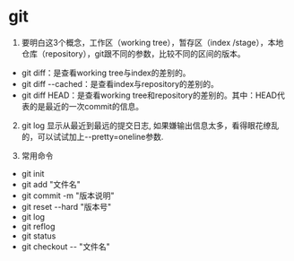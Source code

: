 # git

1. 要明白这3个概念，工作区（working tree），暂存区（index /stage），本地仓库（repository），git跟不同的参数，比较不同的区间的版本。

* git diff：是查看working tree与index的差别的。
* git diff --cached：是查看index与repository的差别的。
* git diff HEAD：是查看working tree和repository的差别的。其中：HEAD代表的是最近的一次commit的信息。

2. git log 显示从最近到最远的提交日志, 如果嫌输出信息太多，看得眼花缭乱的，可以试试加上--pretty=oneline参数.

3. 常用命令
* git init
* git add "文件名"
* git commit -m "版本说明"
* git reset --hard "版本号"
* git log
* git reflog
* git status
* git checkout -- "文件名"